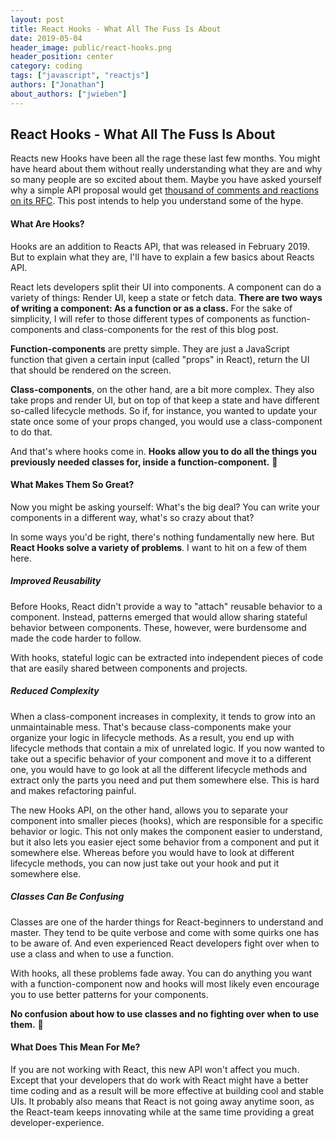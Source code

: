 ```yaml
---
layout: post
title: React Hooks - What All The Fuss Is About
date: 2019-05-04
header_image: public/react-hooks.png
header_position: center
category: coding
tags: ["javascript", "reactjs"]
authors: ["Jonathan"]
about_authors: ["jwieben"]
---
```


## React Hooks - What All The Fuss Is About

Reacts new Hooks have been all the rage these last few months. You might have heard about them without really understanding what they are and why so many people are so excited about them. Maybe you have asked yourself why a simple API proposal would get [thousand of comments and reactions on its RFC](https://github.com/reactjs/rfcs/pull/68). This post intends to help you understand some of the hype.

#### What Are Hooks?

Hooks are an addition to Reacts API, that was released in February 2019. But to explain what they are, I'll have to explain a few basics about Reacts API.

React lets developers split their UI into components. A component can do a variety of things: Render UI, keep a state or fetch data. **There are two ways of writing a component: As a function or as a class.** For the sake of simplicity, I will refer to those different types of components as function-components and class-components for the rest of this blog post.

**Function-components** are pretty simple. They are just a JavaScript function that given a certain input (called "props" in React), return the UI that should be rendered on the screen.

**Class-components**, on the other hand, are a bit more complex. They also take props and render UI, but on top of that keep a state and have different so-called lifecycle methods. So if, for instance, you wanted to update your state once some of your props changed, you would use a class-component to do that.

And that's where hooks come in. **Hooks allow you to do all the things you previously needed classes for, inside a function-component.** :tada:

#### What Makes Them So Great?

Now you might be asking yourself: What's the big deal? You can write your components in a different way, what's so crazy about that?

In some ways you'd be right, there's nothing fundamentally new here. But **React Hooks solve a variety of problems**. I want to hit on a few of them here.

##### Improved Reusability

Before Hooks, React didn't provide a way to "attach" reusable behavior to a component. Instead, patterns emerged that would allow sharing stateful behavior between components. These, however, were burdensome and made the code harder to follow.

With hooks, stateful logic can be extracted into independent pieces of code that are easily shared between components and projects.

##### Reduced Complexity

When a class-component increases in complexity, it tends to grow into an unmaintainable mess. That's because class-components make your organize your logic in lifecycle methods. As a result, you end up with lifecycle methods that contain a mix of unrelated logic. If you now wanted to take out a specific behavior of your component and move it to a different one, you would have to go look at all the different lifecycle methods and extract only the parts you need and put them somewhere else. This is hard and makes refactoring painful.

The new Hooks API, on the other hand, allows you to separate your component into smaller pieces (hooks), which are responsible for a specific behavior or logic. This not only makes the component easier to understand, but it also lets you easier eject some behavior from a component and put it somewhere else. Whereas before you would have to look at different lifecycle methods, you can now just take out your hook and put it somewhere else.

##### Classes Can Be Confusing

Classes are one of the harder things for React-beginners to understand and master. They tend to be quite verbose and come with some quirks one has to be aware of. And even experienced React developers fight over when to use a class and when to use a function.

With hooks, all these problems fade away. You can do anything you want with a function-component now and hooks will most likely even encourage you to use better patterns for your components.

**No confusion about how to use classes and no fighting over when to use them.** :tada:

#### What Does This Mean For Me?

If you are not working with React, this new API won't affect you much. Except that your developers that do work with React might have a better time coding and as a result will be more effective at building cool and stable UIs. It probably also means that React is not going away anytime soon, as the React-team keeps innovating while at the same time providing a great developer-experience.
